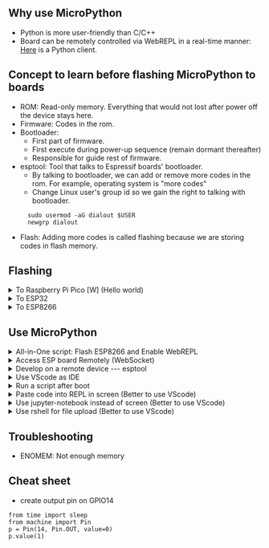 ## Why use MicroPython
* Python is more user-friendly than C/C++
* Board can be remotely controlled via WebREPL in a real-time manner: [Here](ESP8266_WebREPL.ipynb) is a Python client.
## Concept to learn before flashing MicroPython to boards 
  * ROM: Read-only memory. Everything that would not lost after power off the device stays here.
  * Firmware: Codes in the rom.
  * Bootloader: 
    * First part of firmware. 
    * First execute during power-up sequence (remain dormant thereafter)
    * Responsible for guide rest of firmware. 
  * esptool: Tool that talks to Espressif boards' bootloader.
    * By talking to bootloader, we can add or remove more codes in the rom. For example, operating system is "more codes"
    * Change Linux user's group id so we gain the right to talking with bootloader.
    ``` 
      sudo usermod -aG dialout $USER
      newgrp dialout
    ```
  * Flash: Adding more codes is called flashing because we are storing codes in flash memory. 
## Flashing 
<details>
  <summary> To Raspberry Pi Pico [W] (Hello world)</summary>
  
  1. Connect Pico to PC via USB cable.
  2. A new removable media appears as RPI-RP2
  3. There is a pre-compiled micropython fireware, a downloadable [UF2 file](https://www.raspberrypi.com/documentation/microcontrollers/micropython.html).
  4. Download the UF2 file into RPI-RP2.
  5. Pico will restart automatically then boot into micropython.
  6. A new serial port is now avaiable at /dev/ttyACM0
  7. Use screen to play with micropython (ported Python3.4)
  ```
  # screen /dev/ttyACM0 115200
  >>> import sys
  >>> print(sys.version)
  3.4.0
  ```
  8. Pico's MicroPython [Docs](https://docs.micropython.org/en/latest/rp2/quickref.html)
</details>
 
<details>
  <summary> To ESP32 </summary>
  
 * Remove "more codes" (For some special board like <i>Heltec Wireless Stick Lite</i>, One [has to](https://github.com/espressif/esptool/wiki/ESP32-Boot-Mode-Selection) bring down GPIO0 to flash the board)
  ```
  pip install esptool
  esptool.py --port /dev/ttyUSB0 erase_flash                         # Erase flash. Only bootload left in ROM
  ```
  * Add "more codes" which is MicroPython
  ```
  # https://micropython.org/download/esp32/
  wget https://micropython.org/resources/firmware/esp32-20210902-v1.17.bin
  esptool.py --port /dev/ttyUSB0 --chip esp32 write_flash -z 0x1000 esp32-20210902-v1.17.bin
  ```
  * Hello World
  ```
  $ screen /dev/ttyUSB0 115200
  >>> import sys
  >>> print(sys.version)
  3.4.0
  ```
</details>

<details>
  <summary> To ESP8266 </summary>
  
  * Flash MicroPython
  ```shell
  esptool.py --port /dev/ttyUSB0               erase_flash
  esptool.py --port /dev/ttyUSB0 --baud 460800 write_flash --flash_size=detect 0 esp8266-20210902-v1.17.bin
  ```
</details> 

## Use MicroPython

<details> 
  <summary> All-in-One script: Flash ESP8266 and Enable WebREPL </summary>  
   
  ```shell 
  wget https://micropython.org/resources/firmware/esp8266-20220618-v1.19.1.bin
  bash flash_esp.sh --model esp8266 --port /dev/ttyUSB0 --bin esp8266-20220618-v1.19.1.bin --hostname myESP8266 --webrepl-passwd 123456 --ssid xxx --wifi-passwd xxx
  ```
</details>

<details> 
  <summary> Access ESP board Remotely (WebSocket) </summary>  
 
  * Setup [WebREPL](https://learn.adafruit.com/micropython-basics-esp8266-webrepl/access-webrepl)
    1. Flash MicroPython (>1.8.6)
    2. Use Serial Communication
    ```
    screen /dev/ttyUSB0 115200
    import webrepl_setup
    # >>> E (Press Shift + E Keys)
    # >>> 123456 (As WebREPL password)
    ``` 
    3. Visit https://micropython.org/webrepl/ so one can connect to ESP board after step 4.
    4. Connect MicroPython's WiFi access point so the board can be accessed remotely. 
  * Access WebREPL when ESP board is in Station Mode 
    * Run following code via Serial Com to join the board to a WiFi network and it will be accessiable via WebSocket automatically even after reboot. 
    ```
    import network 
    wlan = network.WLAN(network.STA_IF)
    wlan.active(True)
    wlan.config(dhcp_hostname="IwantThisHostname") 
    wlan.connect('ssid', 'password')
    wlan.ifconfig()
    # ('192.168.x.128', '255.255.255.0', '192.168.x.x', '8.8.8.8')
    ```
  * [Here](ESP8266_WebREPL.ipynb) is a Python client
  * All in One
    ```shell
    esptool.py --port /dev/ttyUSB0               erase_flash
    esptool.py --port /dev/ttyUSB0 --baud 460800 write_flash --flash_size=detect 0 esp8266-20210902-v1.17.bin 
    
    screen -d -m -S esp8266 /dev/ttyUSB0 115200  
    screen -S esp8266 -X stuff "^M"
    screen -S esp8266 -X stuff "import webrepl_setup ^M"
    screen -S esp8266 -X stuff "E^M"
    screen -S esp8266 -X stuff "123456^M"
    screen -S esp8266 -X stuff "123456^M"
    screen -S esp8266 -X stuff "y^M" 
    screen -S esp8266 -X stuff "^M"
    screen -S esp8266 -X stuff "import network ^M"
    screen -S esp8266 -X stuff "wlan = network.WLAN(network.STA_IF) ^M"
    screen -S esp8266 -X stuff "wlan.active(True) ^M"
    screen -S esp8266 -X stuff "wlan.config(dhcp_hostname='IRreceiver') ^M"
    screen -S esp8266 -X stuff "wlan.connect('SSID', 'PASSWORD') ^M"
    screen -S esp8266 -X stuff "wlan.ifconfig() ^M" 
    screen -S esp8266 -X quit  
    ```
 
</details>

<details> 
  <summary> Develop on a remote device --- esptool </summary>  

  * Caution: We are going to run esp_rfc2217_server.py and it listens tcp/4000 on 0.0.0.0
  * [Ref](https://docs.espressif.com/projects/esptool/en/latest/esp32/esptool/remote-serial-ports.html#raw-sockets)
  * An ESP32 is attached to a remote raspberry "piMachine" 
  * The remote PiMachine has pySerial installed on it.
  * Run on the client
  ``` 
  wget https://raw.githubusercontent.com/espressif/esptool/master/esp_rfc2217_server.py
  scp piMachine esp_rfc2217_server.py
  # Start a remote screen session on pi 
  ssh piMachine "screen -S esp_rfc2217_server -d -m -s /bin/bash"
  # Run esp_rfc2217_server in remote screen session so that piMachine:4000 is listening.
  ssh piMachine "screen -S esp_rfc2217_server -X stuff \"python3 esp_rfc2217_server.py -p 4000 /dev/ttyUSB0 ^M\"" 
  esptool.py --port rfc2217://piMachine:4000?ign_set_control --chip esp32 erase_flash
  ```
  
</details>

<details> 
  <summary> Use VScode as IDE </summary>  
  
  1. Install [VScode](https://code.visualstudio.com/)
  2. Search <i>Pico-Go</i> in extensions marketplace
  3. Create a folder so we can configure Pico-Go
  4. In Vscode's <i>Command Palette</i>, run "Pico-Go > Global settings".
     * Change global settings' pico-go.json 
     ```
     { 
       "auto_connect": false
     }
     ```
  5. In Vscode's <i>Command Palette</i>, run "Pico-Go > configurate project"
     * Add new key and value in project's pico-go.json 
     ```
     {
       "sync_folder": "",
       "open_on_start": true,  
       "manual_com_device": "/dev/ttyACM0"
     }
     ```
  6. Restart VScode
</details>  
 
<details> 
  <summary> Run a script after boot</summary> 
  
  * Just name a script main.py instead of test.py and use [rshell](https://github.com/dhylands/rshell) to upload
  * When the board reboot, the script will run. 
</details>  

<details> 
  <summary> Paste code into REPL in screen (Better to use VScode) </summary>  
  
  * [2.3.5. Paste mode](https://docs.micropython.org/en/latest/esp8266/tutorial/repl.html#paste-mode)
  * [2.3.6. Other control commands](https://docs.micropython.org/en/latest/esp8266/tutorial/repl.html#other-control-commands)
</details> 

<details> 
  <summary> Use jupyter-notebook instead of screen (Better to use VScode) </summary>  
  
  * Add MicroPython [Kernel](https://github.com/goatchurchprime/jupyter_micropython_kernel)
  ```
  pip install jupyter_micropython_kernel
  python -m jupyter_micropython_kernel.install
  ``` 
</details> 

<details> 
  <summary> Use rshell for file upload (Better to use VScode) </summary> 
  
  1. Prepare a lib on Desktop
  ```shell
  cat << EOF > test.py
  def hello_world():
    print("Hello World!")
  EOF
  ```
  2. Use [rshell](https://github.com/dhylands/rshell) to transfer file
  ```shell
  rshell -p /dev/ttyACM0 cp test.py /pyboard
  ```
  3. Import lib
  ```
  >>> import test
  >>> test.hello_world()
  Hello World!
  ```
</details> 

## Troubleshooting
* ENOMEM: Not enough memory
## Cheat sheet
* create output pin on GPIO14 
``` 
from time import sleep 
from machine import Pin  
p = Pin(14, Pin.OUT, value=0)  
p.value(1)   
```

